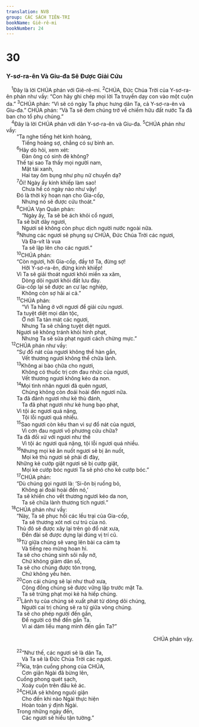 ```yaml
---
translation: NVB
group: CÁC SÁCH TIÊN-TRI
bookName: Giê-rê-mi 
bookNumber: 24
---
```


<div class="title"><h1>30</h1><h3>Y-sơ-ra-ên Và Giu-đa Sẽ Được Giải Cứu </h3></div>
<span class="verse gie_30_1"> <sup>1</sup>Đây là lời CHÚA phán với Giê-rê-mi. </span>
<span class="verse gie_30_2"><sup>2</sup>CHÚA, Đức Chúa Trời của Y-sơ-ra-ên phán như vầy: “Con hãy ghi chép mọi lời Ta truyền dạy con vào một cuộn da.” </span>
<span class="verse gie_30_3"><sup>3</sup>CHÚA phán: “Vì sẽ có ngày Ta phục hưng dân Ta, cả Y-sơ-ra-ên và Giu-đa.” CHÚA phán: “Và Ta sẽ đem chúng trở về chiếm hữu đất nước Ta đã ban cho tổ phụ chúng.” <br/></span>
<span class="verse gie_30_4"> <sup>4</sup>Đây là lời CHÚA phán với dân Y-sơ-ra-ên và Giu-đa. </span>
<span class="verse gie_30_5"><sup>5</sup>CHÚA phán như vầy: <br/>  “Ta nghe tiếng hét kinh hoàng, <br/>   Tiếng hoảng sợ, chẳng có sự bình an. <br/></span>
<span class="verse gie_30_6">  <sup>6</sup>Hãy dò hỏi, xem xét: <br/>   Đàn ông có sinh đẻ không? <br/>  Thế tại sao Ta thấy mọi người nam, <br/>   Mặt tái xanh, <br/>   Hai tay ôm bụng như phụ nữ chuyển dạ? <br/></span>
<span class="verse gie_30_7">  <sup>7</sup>Ôi! Ngày ấy kinh khiếp làm sao! <br/>   Chưa hề có ngày nào như vậy! <br/>  Đó là thời kỳ hoạn nạn cho Gia-cốp, <br/>   Nhưng nó sẽ được cứu thoát.” <br/></span>
<span class="verse gie_30_8">  <sup>8</sup>CHÚA Vạn Quân phán: <br/>   “Ngày ấy, Ta sẽ bẻ ách khỏi cổ ngươi, <br/>  Ta sẽ bứt dây ngươi, <br/>   Ngươi sẽ không còn phục dịch người nước ngoài nữa. <br/></span>
<span class="verse gie_30_9">  <sup>9</sup>Nhưng các ngươi sẽ phụng sự CHÚA, Đức Chúa Trời các ngươi, <br/>   Và Đa-vít là vua <br/>   Ta sẽ lập lên cho các ngươi.” <br/></span>
<span class="verse gie_30_10">  <sup>10</sup>CHÚA phán: <br/>  “Còn ngươi, hỡi Gia-cốp, đầy tớ Ta, đừng sợ! <br/>   Hỡi Y-sơ-ra-ên, đừng kinh khiếp! <br/>  Vì Ta sẽ giải thoát ngươi khỏi miền xa xăm, <br/>   Dòng dõi ngươi khỏi đất lưu đày. <br/>  Gia-cốp lại sẽ được an cư lạc nghiệp, <br/>   Không còn sợ hãi ai cả.” <br/></span>
<span class="verse gie_30_11">  <sup>11</sup>CHÚA phán: <br/>   “Vì Ta hằng ở với ngươi để giải cứu ngươi. <br/>  Ta tuyệt diệt mọi dân tộc, <br/>   Ở nơi Ta tản mát các ngươi, <br/>   Nhưng Ta sẽ chẳng tuyệt diệt ngươi. <br/>  Ngươi sẽ không tránh khỏi hình phạt, <br/>   Nhưng Ta sẽ sửa phạt ngươi cách chừng mực.” <br/></span>
<span class="verse gie_30_12"> <sup>12</sup>CHÚA phán như vầy: <br/>  “Sự đổ nát của ngươi không thể hàn gắn, <br/>   Vết thương ngươi không thể chữa lành. <br/></span>
<span class="verse gie_30_13">  <sup>13</sup>Không ai bào chữa cho ngươi, <br/>   Không có thuốc trị cơn đau nhức của ngươi, <br/>   Vết thương ngươi không kéo da non. <br/></span>
<span class="verse gie_30_14">  <sup>14</sup>Mọi tình nhân ngươi đã quên ngươi, <br/>   Chúng không còn đoái hoài đến ngươi nữa. <br/>  Ta đã đánh ngươi như kẻ thù đánh, <br/>   Ta đã phạt ngươi như kẻ hung bạo phạt, <br/>  Vì tội ác ngươi quá nặng, <br/>   Tội lỗi ngươi quá nhiều. <br/></span>
<span class="verse gie_30_15">  <sup>15</sup>Sao ngươi còn kêu than vì sự đổ nát của ngươi, <br/>   Vì cơn đau ngươi vô phương cứu chữa? <br/>  Ta đã đối xử với ngươi như thế <br/>   Vì tội ác ngươi quá nặng, tội lỗi ngươi quá nhiều. <br/></span>
<span class="verse gie_30_16">  <sup>16</sup>Nhưng mọi kẻ ăn nuốt ngươi sẽ bị ăn nuốt, <br/>   Mọi kẻ thù ngươi sẽ phải đi đày, <br/>  Những kẻ cướp giật ngươi sẽ bị cướp giật, <br/>   Mọi kẻ cướp bóc ngươi Ta sẽ phó cho kẻ cướp bóc.” <br/></span>
<span class="verse gie_30_17">  <sup>17</sup>CHÚA phán: <br/>  “Dù chúng gọi ngươi là: ‘Si-ôn bị ruồng bỏ, <br/>   Không ai đoái hoài đến nó,’ <br/>  Ta sẽ khiến cho vết thương ngươi kéo da non, <br/>   Ta sẽ chữa lành thương tích ngươi.” <br/></span>
<span class="verse gie_30_18"> <sup>18</sup>CHÚA phán như vầy: <br/>  “Này, Ta sẽ phục hồi các lều trại của Gia-cốp, <br/>   Ta sẽ thương xót nơi cư trú của nó. <br/>  Thủ đô sẽ được xây lại trên gò đổ nát xưa, <br/>   Đền đài sẽ được dựng lại đúng vị trí cũ. <br/></span>
<span class="verse gie_30_19">  <sup>19</sup>Từ giữa chúng sẽ vang lên bài ca cảm tạ <br/>   Và tiếng reo mừng hoan hỉ. <br/>  Ta sẽ cho chúng sinh sôi nẩy nở, <br/>   Chứ không giảm dân số, <br/>  Ta sẽ cho chúng được tôn trọng, <br/>   Chứ không yếu hèn. <br/></span>
<span class="verse gie_30_20">  <sup>20</sup>Con cái chúng sẽ lại như thuở xưa, <br/>   Cộng đồng chúng sẽ được vững lập trước mặt Ta. <br/>   Ta sẽ trừng phạt mọi kẻ hà hiếp chúng. <br/></span>
<span class="verse gie_30_21">  <sup>21</sup>Lãnh tụ của chúng sẽ xuất phát từ dòng dõi chúng, <br/>   Người cai trị chúng sẽ ra từ giữa vòng chúng. <br/>  Ta sẽ cho phép người đến gần, <br/>   Để người có thể đến gần Ta. <br/>   Vì ai dám liều mạng mình đến gần Ta?” <br/> <aside style="text-align:right;">CHÚA phán vậy. </aside><br/></span>
<span class="verse gie_30_22">  <sup>22</sup>“Như thế, các ngươi sẽ là dân Ta, <br/>   Và Ta sẽ là Đức Chúa Trời các ngươi. <br/></span>
<span class="verse gie_30_23">  <sup>23</sup>Kìa, trận cuồng phong của CHÚA, <br/>   Cơn giận Ngài đã bừng lên, <br/>  Cuồng phong quét sạch, <br/>   Xoáy cuộn trên đầu kẻ ác. <br/></span>
<span class="verse gie_30_24">  <sup>24</sup>CHÚA sẽ không nguôi giận <br/>   Cho đến khi nào Ngài thực hiện <br/>   Hoàn toàn ý định Ngài. <br/>  Trong những ngày đến, <br/>   Các ngươi sẽ hiểu tận tường.” <br/></span>
